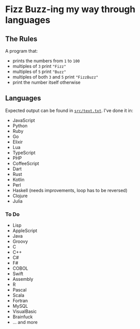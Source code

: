 # Fizz Buzz-ing my way through languages

## The Rules

A program that:

- prints the numbers from `1` to `100`
- multiples of `3` print `"Fizz"`
- multiples of `5` print `"Buzz"`
- multiples of both `3` and `5` print `"FizzBuzz"`
- print the number itself otherwise

## Languages

Expected output can be found in [`src/text.txt`](src/text.txt). I've done it in:

- JavaScript
- Python
- Ruby
- Go
- Elixir
- Lua
- TypeScript
- PHP
- CoffeeScript
- Dart
- Rust
- Kotlin
- Perl
- Haskell (needs improvements, loop has to be reversed)
- Clojure
- Julia

### To Do

- Lisp
- AppleScript
- Java
- Groovy
- C
- C++
- C#
- F#
- COBOL
- Swift
- Assembly
- R
- Pascal
- Scala
- Fortran
- MySQL
- VisualBasic
- Brainfuck
- ... and more
